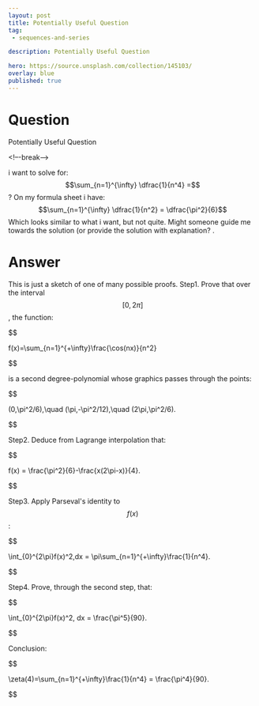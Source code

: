 ```yaml
---
layout: post
title: Potentially Useful Question 
tag:
 - sequences-and-series

description: Potentially Useful Question 

hero: https://source.unsplash.com/collection/145103/
overlay: blue 
published: true
---
```


# Question 

Potentially Useful Question

<!–-break-–>

 i want to solve for: 
$$\sum_{n=1}^{\infty} \dfrac{1}{n^4} =$$ ?
On my formula sheet i have:
$$\sum_{n=1}^{\infty} \dfrac{1}{n^2} = \dfrac{\pi^2}{6}$$
Which looks similar to what i want, but not quite. Might someone guide me towards the solution (or provide the solution with explanation? 
.

# Answer 


This is just a sketch of one of many possible proofs.
Step1. Prove that over the interval $$[0,2\pi]$$, the function:


$$

f(x)=\sum_{n=1}^{+\infty}\frac{\cos(nx)}{n^2}

$$


is a second degree-polynomial whose graphics passes through the points:


$$

(0,\pi^2/6),\quad (\pi,-\pi^2/12),\quad (2\pi,\pi^2/6).

$$


Step2. Deduce from Lagrange interpolation that:


$$

 f(x) = \frac{\pi^2}{6}-\frac{x(2\pi-x)}{4}.

$$


Step3. Apply Parseval's identity to $$f(x)$$:


$$

\int_{0}^{2\pi}f(x)^2\,dx = \pi\sum_{n=1}^{+\infty}\frac{1}{n^4}.

$$


Step4. Prove, through the second step, that:


$$

\int_{0}^{2\pi}f(x)^2\, dx = \frac{\pi^5}{90}.

$$


Conclusion:



$$

\zeta(4)=\sum_{n=1}^{+\infty}\frac{1}{n^4} = \frac{\pi^4}{90}.

$$




